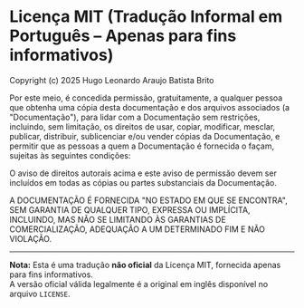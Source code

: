 # Licença MIT (Tradução Informal em Português – Apenas para fins informativos)

Copyright (c) 2025 Hugo Leonardo Araujo Batista Brito

Por este meio, é concedida permissão, gratuitamente, a qualquer pessoa que obtenha uma cópia desta documentação e dos arquivos associados (a "Documentação"), para lidar com a Documentação sem restrições, incluindo, sem limitação, os direitos de usar, copiar, modificar, mesclar, publicar, distribuir, sublicenciar e/ou vender cópias da Documentação, e permitir que as pessoas a quem a Documentação é fornecida o façam, sujeitas às seguintes condições:

O aviso de direitos autorais acima e este aviso de permissão devem ser incluídos em todas as cópias ou partes substanciais da Documentação.

A DOCUMENTAÇÃO É FORNECIDA "NO ESTADO EM QUE SE ENCONTRA", SEM GARANTIA DE QUALQUER TIPO, EXPRESSA OU IMPLÍCITA, INCLUINDO, MAS NÃO SE LIMITANDO ÀS GARANTIAS DE COMERCIALIZAÇÃO, ADEQUAÇÃO A UM DETERMINADO FIM E NÃO VIOLAÇÃO.

---

**Nota:** Esta é uma tradução **não oficial** da Licença MIT, fornecida apenas para fins informativos.  
A versão oficial válida legalmente é a original em inglês disponível no arquivo `LICENSE`.
